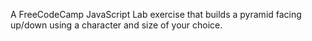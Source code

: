A FreeCodeCamp JavaScript Lab exercise that builds a pyramid facing up/down using a character and size of your choice.

